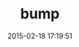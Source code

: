 ---
layout: post
title:  "bump"
repo:   "gregorym/bump"
date:   2015-02-18 17:19:51
gemurl: https://github.com/gregorym/bump
---